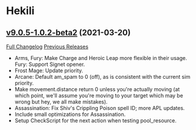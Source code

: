 # Hekili

## [v9.0.5-1.0.2-beta2](https://github.com/Hekili/hekili/tree/v9.0.5-1.0.2-beta2) (2021-03-20)
[Full Changelog](https://github.com/Hekili/hekili/compare/v9.0.5-1.0.2-beta1...v9.0.5-1.0.2-beta2) [Previous Releases](https://github.com/Hekili/hekili/releases)

- Arms, Fury:  Make Charge and Heroic Leap more flexible in their usage.  
    Fury:  Support Signet opener.  
- Frost Mage:  Update priority.  
- Arcane:  Default am\_spam to 0 (off), as is consistent with the current sim priority.  
- Make movement.distance return 0 unless you're actually moving (at which point, we'll assume you're moving to your target which may be wrong but hey, we all make mistakes).  
- Assassination:  Fix Shiv's Crippling Poison spell ID; more APL updates.  
- Include small optimizations for Assassination.  
- Setup CheckScript for the next action when testing pool\_resource.  
